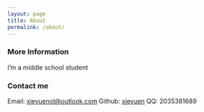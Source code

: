 ```yaml
---
layout: page
title: About
permalink: /about/
---
```


### More Information

I’m a middle school student

### Contact me

Email: [xieyuenol@outlook.com](<mailto:xieyuenol@outlook.com>)
Github: [xieyuen](<https://github.com/xieyuen>)
QQ: 2035381689
